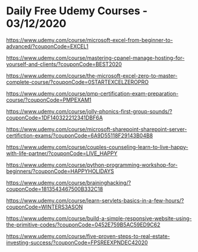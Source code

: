 # Daily Free Udemy Courses - 03/12/2020

https://www.udemy.com/course/microsoft-excel-from-beginner-to-advanced/?couponCode=EXCEL1
https://www.udemy.com/course/mastering-cpanel-manage-hosting-for-yourself-and-clients/?couponCode=BEST2020
https://www.udemy.com/course/the-microsoft-excel-zero-to-master-complete-course/?couponCode=0STARTEXCELZEROPRO
https://www.udemy.com/course/pmp-certification-exam-preparation-course/?couponCode=PMPEXAM1
https://www.udemy.com/course/jolly-phonics-first-group-sounds/?couponCode=1DF140322212341DBF6A
https://www.udemy.com/course/microsoft-sharepoint-sharepoint-server-certifiction-exams/?couponCode=6A9D55118F29143B04B8
https://www.udemy.com/course/couples-counseling-learn-to-live-happy-with-life-partner/?couponCode=LIVE_HAPPY
https://www.udemy.com/course/python-programming-workshop-for-beginners/?couponCode=HAPPYHOLIDAYS
https://www.udemy.com/course/braininghacking/?couponCode=1813543467500B332C18
https://www.udemy.com/course/learn-servlets-basics-in-a-few-hours/?couponCode=WINTERS3ASON
https://www.udemy.com/course/build-a-simple-responsive-website-using-the-primitive-codes/?couponCode=0452E759B5AC59ED9C62
https://www.udemy.com/course/five-proven-steps-to-real-estate-investing-success/?couponCode=FPSREEXPNDEC42020
